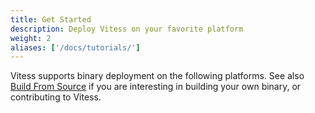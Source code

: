 ```yaml
---
title: Get Started
description: Deploy Vitess on your favorite platform
weight: 2
aliases: ['/docs/tutorials/']
---
```


Vitess supports binary deployment on the following platforms. See also [Build From Source](../../contribute/build-from-source) if you are interesting in building your own binary, or contributing to Vitess.
